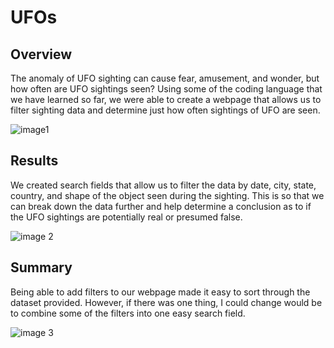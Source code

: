 # UFOs

## Overview
The anomaly of UFO sighting can cause fear, amusement, and wonder, but how often are UFO sightings seen? Using some of the coding language that we have learned so far, we were able to create a webpage that allows us to filter sighting data and determine just how often sightings of UFO are seen. 

![image1](https://user-images.githubusercontent.com/112769590/205809917-c6fbb031-7c25-4e95-9415-22b2c6544cab.png)

## Results
We created search fields that allow us to filter the data by date, city, state, country, and shape of the object seen during the sighting. This is so that we can break down the data further and help determine a conclusion as to if the UFO sightings are potentially real or presumed false. 

![image 2](https://user-images.githubusercontent.com/112769590/205809975-0922a97d-9175-425a-a3f5-3c60dff60296.png)

## Summary 
Being able to add filters to our webpage made it easy to sort through the dataset provided. However, if there was one thing, I could change would be to combine some of the filters into one easy search field. 

![image 3](https://user-images.githubusercontent.com/112769590/205809993-4e282961-4251-4979-9566-2c4b96660eaa.png)
